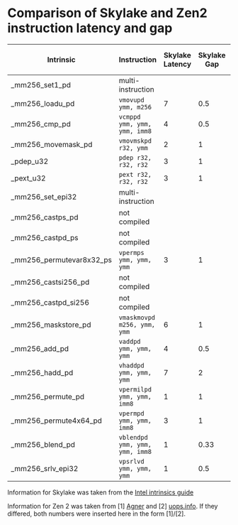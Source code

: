 # Comparison of Skylake and Zen2 instruction latency and gap

| Intrinsic                | Instruction                    | Skylake Latency | Skylake Gap | Zen 2 Latency | Zen 2 Gap |
| ------------------------ | ------------------------------ | --------------- | ----------- | ------------- | --------- |
| _mm256_set1_pd           | multi-instruction              |                 |             |               |           |
| _mm256_loadu_pd          | `vmovupd ymm, m256`            | 7               | 0.5         | 5 / 8         | 0.5       |
| _mm256_cmp_pd            | `vcmppd ymm, ymm, ymm, imm8`   | 4               | 0.5         | 1             | 0.5       |
| _mm256_movemask_pd       | `vmovmskpd r32, ymm `          | 2               | 1           | 5 / 7         | 1         |
| _pdep_u32                | `pdep r32, r32, r32 `          | 3               | 1           | 19 / 18       | 19        |
| _pext_u32                | `pext r32, r32, r32`           | 3               | 1           | 19 / 18       | 19        |
| _mm256_set_epi32         | multi-instruction              |                 |             |               |           |
| _mm256_castps_pd         | not compiled                   |                 |             |               |           |
| _mm256_castpd_ps         | not compiled                   |                 |             |               |           |
| _mm256_permutevar8x32_ps | `vpermps ymm, ymm, ymm`        | 3               | 1           | 3 or 8        | 2         |
| _mm256_castsi256_pd      | not compiled                   |                 |             |               |           |
| _mm256_castpd_si256      | not compiled                   |                 |             |               |           |
| _mm256_maskstore_pd      | `vmaskmovpd m256, ymm, ymm`    | 6               | 1           | 23 / 4        | 12 / 6    |
| _mm256_add_pd            | `vaddpd ymm, ymm, ymm`         | 4               | 0.5         | 3             | 0.5       |
| _mm256_hadd_pd           | `vhaddpd ymm, ymm, ymm`        | 7               | 2           | 7 / 6         | 2         |
| _mm256_permute_pd        | `vpermilpd ymm, ymm, imm8`     | 1               | 1           | 1 / 3         | 0.5       |
| _mm256_permute4x64_pd    | `vpermpd ymm, ymm, imm8`       | 3               | 1           | 6             | 1 / 1.27  |
| _mm256_blend_pd          | `vblendpd ymm, ymm, ymm, imm8` | 1               | 0.33        | 1             | 0.5       |
| _mm256_srlv_epi32        | `vpsrlvd ymm, ymm, ymm`        | 1               | 0.5         | 3             | 2         |

Information for Skylake was taken from the [Intel intrinsics guide](https://software.intel.com/sites/landingpage/IntrinsicsGuide/)

Information for Zen 2 was taken from [1] [Agner](https://www.agner.org/optimize/instruction_tables.pdf) and [2] [uops.info](https://uops.info). If they differed, both numbers were inserted here in the form [1]/[2].
